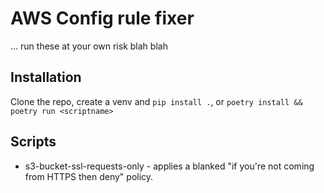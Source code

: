 # AWS Config rule fixer

... run these at your own risk blah blah

## Installation

Clone the repo, create a venv and `pip install .`, or `poetry install && poetry run <scriptname>`

## Scripts

- s3-bucket-ssl-requests-only - applies a blanked "if you're not coming from HTTPS then deny" policy.
